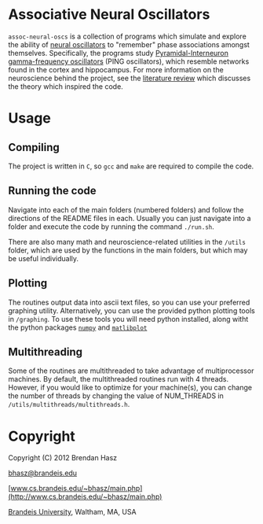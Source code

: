 # Associative Neural Oscillators
`assoc-neural-oscs` is a collection of programs which simulate and explore the ability of [neural oscillators](http://en.wikipedia.org/wiki/Neural_oscillation) to "remember" phase associations amongst themselves.  Specifically, the programs study [Pyramidal-Interneuron gamma-frequency oscillators](http://www.ncbi.nlm.nih.gov/pubmed/15802007) (PING oscillators), which resemble networks found in the cortex and hippocampus.  For more information on the neuroscience behind the project, see the [literature review](http://www.cs.brandeis.edu/~bhasz/files/HaszMiller2012_Associative_Neural_Oscillators_Review.pdf) which discusses the theory which inspired the code.


# Usage
## Compiling
The project is written in `C`, so `gcc` and `make` are required to compile the code.

## Running the code
Navigate into each of the main folders (numbered folders) and follow the directions of the README files in each.  Usually you can just navigate into a folder and execute the code by running the command `./run.sh`.

There are also many math and neuroscience-related utilities in the `/utils` folder, which are used by the functions in the main folders, but which may be useful individually.

## Plotting
The routines output data into ascii text files, so you can use your preferred graphing utility.  Alternatively, you can use the provided python plotting tools in `/graphing`.  To use these tools you will need python installed, along witht the python packages [`numpy`](http://www.numpy.org/) and [`matlibplot`](http://matplotlib.org/)

## Multithreading
Some of the routines are multithreaded to take advantage of multiprocessor machines.  By default, the multithreaded routines run with 4 threads.  However, if you would like to optimize for your machine(s), you can change the number of threads by changing the value of NUM_THREADS in `/utils/multithreads/multithreads.h`.

# Copyright
Copyright (C) 2012 Brendan Hasz

[bhasz@brandeis.edu](mailto:bhasz@brandeis.edu)

[www.cs.brandeis.edu/~bhasz/main.php](http://www.cs.brandeis.edu/~bhasz/main.php)

[Brandeis University](http://www.brandeis.edu/), Waltham, MA, USA

